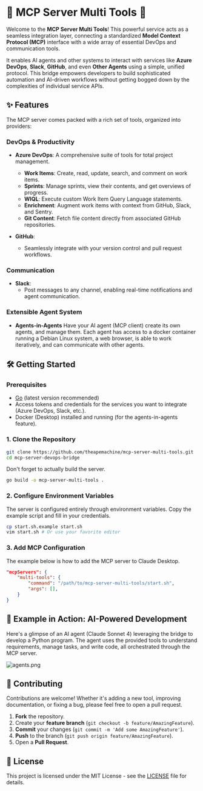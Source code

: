 # 🚀 MCP Server Multi Tools 🌉

Welcome to the **MCP Server Multi Tools**! This powerful service acts as a seamless integration layer, connecting a standardized **Model Context Protocol (MCP)** interface with a wide array of essential DevOps and communication tools.

It enables AI agents and other systems to interact with services like **Azure DevOps**, **Slack**, **GitHub**, and even **Other Agents** using a simple, unified protocol. This bridge empowers developers to build sophisticated automation and AI-driven workflows without getting bogged down by the complexities of individual service APIs.

## ✨ Features

The MCP server comes packed with a rich set of tools, organized into providers:

### DevOps & Productivity

- **Azure DevOps**: A comprehensive suite of tools for total project management.
  - **Work Items**: Create, read, update, search, and comment on work items.
  - **Sprints**: Manage sprints, view their contents, and get overviews of progress.
  - **WIQL**: Execute custom Work Item Query Language statements.
  - **Enrichment**: Augment work items with context from GitHub, Slack, and Sentry.
  - **Git Content**: Fetch file content directly from associated GitHub repositories.

- **GitHub**:
  - Seamlessly integrate with your version control and pull request workflows.

### Communication

- **Slack**:
  - Post messages to any channel, enabling real-time notifications and agent communication.

### Extensible Agent System

- **Agents-in-Agents** Have your AI agent (MCP client) create its own agents, and manage them. Each agent has access to a docker container running a Debian Linux system, a web browser, is able to work iteratively, and can communicate with other agents.

## 🛠️ Getting Started

### Prerequisites

- [Go](https://go.dev/doc/install) (latest version recommended)
- Access tokens and credentials for the services you want to integrate (Azure DevOps, Slack, etc.).
- Docker (Desktop) installed and running (for the agents-in-agents feature).

### 1. Clone the Repository

```bash
git clone https://github.com/theapemachine/mcp-server-multi-tools.git
cd mcp-server-devops-bridge
```

Don't forget to actually build the server.

```bash
go build -o mcp-server-multi-tools .
```

### 2. Configure Environment Variables

The server is configured entirely through environment variables. Copy the example script and fill in your credentials.

```bash
cp start.sh.example start.sh
vim start.sh # Or use your favorite editor
```

### 3. Add MCP Configuration

The example below is how to add the MCP server to Claude Desktop.

```json
"mcpServers": {
    "multi-tools": {
        "command": "/path/to/mcp-server-multi-tools/start.sh",
        "args": [],
    }
}
```

## 🤖 Example in Action: AI-Powered Development

Here's a glimpse of an AI agent (Claude Sonnet 4) leveraging the bridge to develop a Python program. The agent uses the provided tools to understand requirements, manage tasks, and write code, all orchestrated through the MCP server.

![agents.png](./agents.png)

## 🤝 Contributing

Contributions are welcome! Whether it's adding a new tool, improving documentation, or fixing a bug, please feel free to open a pull request.

1. **Fork** the repository.
2. Create your **feature branch** (`git checkout -b feature/AmazingFeature`).
3. **Commit** your changes (`git commit -m 'Add some AmazingFeature'`).
4. **Push** to the branch (`git push origin feature/AmazingFeature`).
5. Open a **Pull Request**.

## 📄 License

This project is licensed under the MIT License - see the [LICENSE](LICENSE) file for details.
